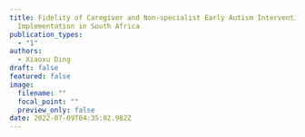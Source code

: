 ```yaml
---
title: Fidelity of Caregiver and Non-specialist Early Autism Intervention
  Implementation in South Africa
publication_types:
  - "1"
authors:
  - Xiaoxu Ding
draft: false
featured: false
image:
  filename: ""
  focal_point: ""
  preview_only: false
date: 2022-07-09T04:35:02.982Z
---
```

